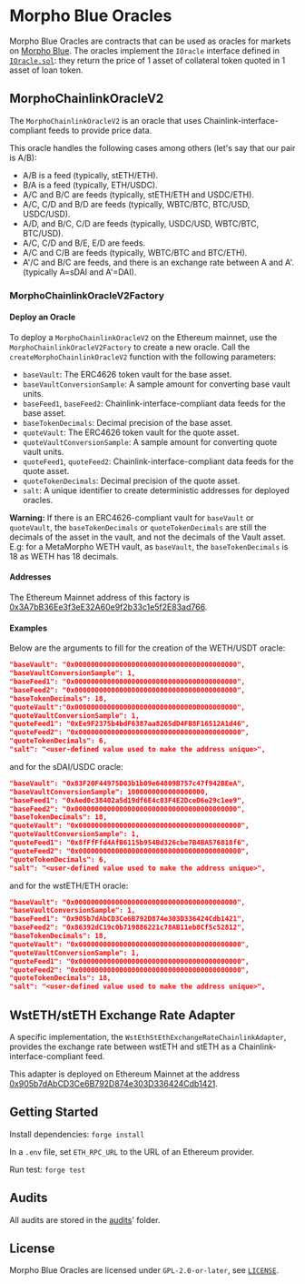 # Morpho Blue Oracles

Morpho Blue Oracles are contracts that can be used as oracles for markets on [Morpho Blue](https://github.com/morpho-org/morpho-blue).
The oracles implement the `IOracle` interface defined in [`IOracle.sol`](https://github.com/morpho-org/morpho-blue/blob/main/src/interfaces/IOracle.sol#L9): they return the price of 1 asset of collateral token quoted in 1 asset of loan token.

## MorphoChainlinkOracleV2

The `MorphoChainlinkOracleV2` is an oracle that uses Chainlink-interface-compliant feeds to provide price data.

This oracle handles the following cases among others (let's say that our pair is A/B):

- A/B is a feed (typically, stETH/ETH).
- B/A is a feed (typically, ETH/USDC).
- A/C and B/C are feeds (typically, stETH/ETH and USDC/ETH).
- A/C, C/D and B/D are feeds (typically, WBTC/BTC, BTC/USD, USDC/USD).
- A/D, and B/C, C/D are feeds (typically, USDC/USD, WBTC/BTC, BTC/USD).
- A/C, C/D and B/E, E/D are feeds.
- A/C and C/B are feeds (typically, WBTC/BTC and BTC/ETH).
- A'/C and B/C are feeds, and there is an exchange rate between A and A'. (typically A=sDAI and A'=DAI).

### MorphoChainlinkOracleV2Factory

#### Deploy an Oracle

To deploy a `MorphoChainlinkOracleV2` on the Ethereum mainnet, use the `MorphoChainlinkOracleV2Factory` to create a new oracle. Call the `createMorphoChainlinkOracleV2` function with the following parameters:

- `baseVault`: The ERC4626 token vault for the base asset.
- `baseVaultConversionSample`: A sample amount for converting base vault units.
- `baseFeed1`, `baseFeed2`: Chainlink-interface-compliant data feeds for the base asset.
- `baseTokenDecimals`: Decimal precision of the base asset.
- `quoteVault`: The ERC4626 token vault for the quote asset.
- `quoteVaultConversionSample`: A sample amount for converting quote vault units.
- `quoteFeed1`, `quoteFeed2`: Chainlink-interface-compliant data feeds for the quote asset.
- `quoteTokenDecimals`: Decimal precision of the quote asset.
- `salt`: A unique identifier to create deterministic addresses for deployed oracles.

**Warning:** If there is an ERC4626-compliant vault for `baseVault` or `quoteVault`, the `baseTokenDecimals` or `quoteTokenDecimals` are still the decimals of the asset in the vault, and not the decimals of the Vault asset.
E.g: for a MetaMorpho WETH vault, as `baseVault`, the `baseTokenDecimals` is 18 as WETH has 18 decimals.

#### Addresses

The Ethereum Mainnet address of this factory is [0x3A7bB36Ee3f3eE32A60e9f2b33c1e5f2E83ad766](https://etherscan.io/address/0x3a7bb36ee3f3ee32a60e9f2b33c1e5f2e83ad766#code).

#### Examples

Below are the arguments to fill for the creation of the WETH/USDT oracle:

```json
"baseVault": "0x0000000000000000000000000000000000000000",
"baseVaultConversionSample": 1,
"baseFeed1": "0x0000000000000000000000000000000000000000",
"baseFeed2": "0x0000000000000000000000000000000000000000",
"baseTokenDecimals": 18,
"quoteVault":"0x0000000000000000000000000000000000000000",
"quoteVaultConversionSample": 1,
"quoteFeed1": "0xEe9F2375b4bdF6387aa8265dD4FB8F16512A1d46",
"quoteFeed2": "0x0000000000000000000000000000000000000000",
"quoteTokenDecimals": 6,
"salt": "<user-defined value used to make the address unique>",
```

and for the sDAI/USDC oracle:

```json
"baseVault": "0x83F20F44975D03b1b09e64809B757c47f942BEeA",
"baseVaultConversionSample": 1000000000000000000,
"baseFeed1": "0xAed0c38402a5d19df6E4c03F4E2DceD6e29c1ee9",
"baseFeed2": "0x0000000000000000000000000000000000000000",
"baseTokenDecimals": 18,
"quoteVault": "0x0000000000000000000000000000000000000000",
"quoteVaultConversionSample": 1,
"quoteFeed1": "0x8fFfFfd4AfB6115b954Bd326cbe7B4BA576818f6",
"quoteFeed2": "0x0000000000000000000000000000000000000000",
"quoteTokenDecimals": 6,
"salt": "<user-defined value used to make the address unique>",
```

and for the wstETH/ETH oracle:

```json
"baseVault": "0x0000000000000000000000000000000000000000",
"baseVaultConversionSample": 1,
"baseFeed1": "0x905b7dAbCD3Ce6B792D874e303D336424Cdb1421",
"baseFeed2": "0x86392dC19c0b719886221c78AB11eb8Cf5c52812",
"baseTokenDecimals": 18,
"quoteVault": "0x0000000000000000000000000000000000000000",
"quoteVaultConversionSample": 1,
"quoteFeed1": "0x0000000000000000000000000000000000000000",
"quoteFeed2": "0x0000000000000000000000000000000000000000",
"quoteTokenDecimals": 18,
"salt": "<user-defined value used to make the address unique>",
```

## WstETH/stETH Exchange Rate Adapter

A specific implementation, the `WstEthStEthExchangeRateChainlinkAdapter`, provides the exchange rate between wstETH and stETH as a Chainlink-interface-compliant feed.

This adapter is deployed on Ethereum Mainnet at the address [0x905b7dAbCD3Ce6B792D874e303D336424Cdb1421](https://etherscan.io/address/0x905b7dabcd3ce6b792d874e303d336424cdb1421#code).

## Getting Started

Install dependencies: `forge install`

In a `.env` file, set `ETH_RPC_URL` to the URL of an Ethereum provider.

Run test: `forge test`

## Audits

All audits are stored in the [audits](./audits/)' folder.

## License

Morpho Blue Oracles are licensed under `GPL-2.0-or-later`, see [`LICENSE`](./LICENSE).
